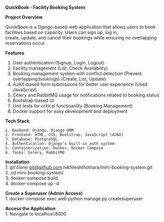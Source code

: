 **QuickBook - Facility Booking System**

**Project Overview**

QuickBook is a Django-based web application that allows users to book facilities based on capacity. Users can sign up, log in,  
create, update, and cancel their bookings while ensuring no overlapping reservations occur.

**Features**

1.  User authentication (Signup, Login, Logout)
2.  Facility management (List, Check Availability)
3.  Booking management system with conflict detection (Prevent overlapping bookings) (Create, List, Update)
4.  AJAX-based form submissions for better user experience (Used JavaScript)
5.  Celery and RabbitMQ usage for notifications related to booking status
6.  Bootstrap-based UI
7.  Unit tests for critical functioanlity (Booking Management)
8.  Docker support for easy development and deployment

**Tech Stack**

    1. Backend: Django, Django ORM
    2. Frontend: HTML, CSS, Bootstrap, JavaScript (AJAX)
    3. Database: PostgreSQL
    4. Authentication: Django’s built-in auth system
    5. Containerization: Docker, Docker Compose
    6. Tasks: Celery, RabbitMQ


**Installation**  
    1. git clone git@github.com:nikhileshthothara/mini-booking-system.git  
    2. cd mini-booking-system/  
    3. docker-compose build  
    4. docker-compose up -d  

**Create a Superuser (Admin Access)**  
    1. docker-compose exec web python manage.py createsuperuser

**Access the Application**  
    1. Navigate to localhost:8000

